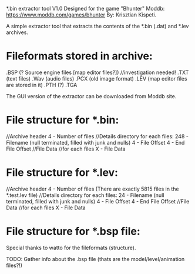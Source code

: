 *.bin extractor tool V1.0
Designed for the game "Bhunter"
Moddb: https://www.moddb.com/games/bhunter
By: Krisztian Kispeti.

A simple extractor tool that extracts the contents of the *.bin (.dat) and *.lev archives.

Fileformats stored in archive:
=
.BSP (? Source engine files [map editor files?]) //investigation needed!
.TXT (text files)
.Wav (audio files)
.PCX (old image format)
.LEV (map editor files are stored in it)
.PTH (?)
.TGA 

The GUI version of the extractor can be downloaded from Moddb site.

File structure for *.bin:
=
//Archive header
4 - Number of files
//Details directory for each files:
248 - Filename (null terminated, filled with junk and nulls)
4 - File Offset
4 - End File Offset
//File Data
//for each files
X - File Data

File structure for *.lev:
=
//Archive header
4 - Number of files  (There are exactly 5815 files in the *.test.lev file)
//Details directory for each files:
24 - Filename (null terminated, filled with junk and nulls)
4 - File Offset
4 - End File Offset
//File Data
//for each files
X - File Data

File structure for *.bsp file:
=
Special thanks to watto for the fileformats (structure).

TODO: Gather info about the .bsp file (thats are the model/level/animation files?!)
